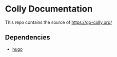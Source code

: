 # Colly Documentation

This repo contains the source of https://go-colly.org/


## Dependencies

 - [hugo](https://gohugo.io/)
